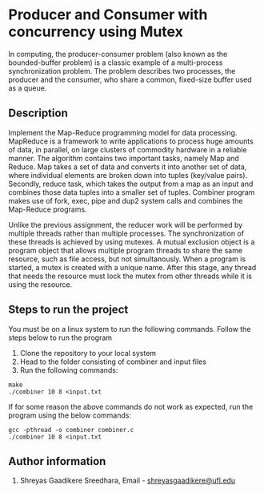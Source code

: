 # Producer and Consumer with concurrency using Mutex

In computing, the producer-consumer problem (also known as the bounded-buffer problem) is a classic example of a multi-process synchronization problem. The problem describes two processes, the producer and the consumer, who share a common, fixed-size buffer used as a queue. 

## Description

Implement the Map-Reduce programming model for data processing. MapReduce is a framework to write applications to process huge amounts of data, in parallel, on large clusters of commodity hardware in a reliable manner. The algorithm contains two important tasks, namely Map and Reduce. Map takes a set of data and converts it into another set of data, where individual elements are broken down into tuples (key/value pairs). Secondly, reduce task, which takes the output from a map as an input and combines those data tuples into a smaller set of tuples. Combiner program makes use of fork, exec, pipe and dup2 system calls and combines the Map-Reduce programs.

Unlike the previous assignment, the reducer work will be performed by multiple threads rather than multiple processes. The synchronization of these threads is achieved by using mutexes. A mutual exclusion object is a program object that allows multiple program threads to share the same resource, such as file access, but not simultanously. When a program is started, a mutex is created with a unique name. After this stage, any thread that needs the resource must lock the mutex from other threads while it is using the resource.

## Steps to run the project

You must be on a linux system to run the following commands. Follow the steps below to run the program

1. Clone the repository to your local system
2. Head to the folder consisting of combiner and input files
3. Run the following commands:

```
make
./combiner 10 8 <input.txt
```

If for some reason the above commands do not work as expected, run the program using the below commands:

```
gcc -pthread -o combiner combiner.c
./combiner 10 8 <input.txt
```

## Author information

1. Shreyas Gaadikere Sreedhara, Email - shreyasgaadikere@ufl.edu